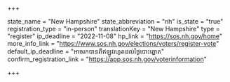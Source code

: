 +++

state_name = "New Hampshire"
state_abbreviation = "nh"
is_state = "true"
registration_type = "in-person"
translationKey = "New Hampshire"
type = "register"
ip_deadline = "2022-11-08"
hp_link = "https://sos.nh.gov/home"
more_info_link = "https://www.sos.nh.gov/elections/voters/register-vote"
default_ip_deadline = "អាចរកបានពីឥឡូវរហូតដល់ថ្ងៃបោះឆ្នោត"
confirm_registration_link = "https://app.sos.nh.gov/voterinformation"

+++